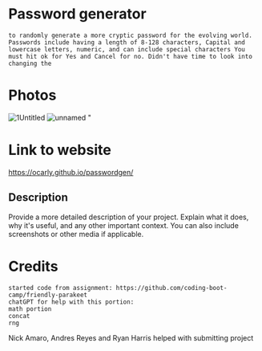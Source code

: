 # Password generator
    to randomly generate a more cryptic password for the evolving world.
    Passwords include having a length of 8-128 characters, Capital and lowercase letters, numeric, and can include special characters You must hit ok for Yes and Cancel for no. Didn't have time to look into changing the 



# Photos
![1Untitled](https://github.com/ocarly/passwordgen/assets/141790916/4fc5d741-36c8-4b2f-b41b-04f31a906a00)
![unnamed](https://github.com/ocarly/passwordgen/assets/141790916/e7c0fc08-c4fe-4d04-bf92-56b760a10d89)
"

# Link to website
https://ocarly.github.io/passwordgen/





## Description
Provide a more detailed description of your project. Explain what it does, why it's useful, and any other important context. You can also include screenshots or other media if applicable.


# Credits
    started code from assignment: https://github.com/coding-boot-camp/friendly-parakeet
    chatGPT for help with this portion:
    math portion
    concat
    rng
 Nick Amaro, Andres Reyes and Ryan Harris helped with submitting project


